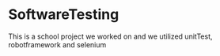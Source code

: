 # SoftwareTesting
This is a school project we worked on and we utilized unitTest, robotframework and selenium 
